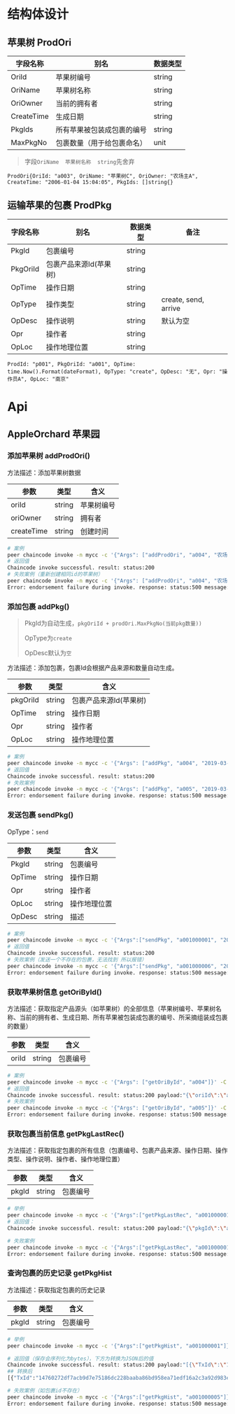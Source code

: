 # 结构体设计

## 苹果树 ProdOri

| 字段名称   | 别名                       | 数据类型 |
| ---------- | -------------------------- | -------- |
| OriId      | 苹果树编号                 | string   |
| OriName    | 苹果树名称                 | string   |
| OriOwner   | 当前的拥有者               | string   |
| CreateTime | 生成日期                   | string   |
| PkgIds     | 所有苹果被包装成包裹的编号 | string   |
| MaxPkgNo   | 包裹数量（用于给包裹命名） | unit     |

> 字段`OriName  苹果树名称  string`先舍弃

`ProdOri{OriId: "a003", OriName: "苹果树C", OriOwner: "农场主A", CreateTime: "2006-01-04 15:04:05", PkgIds: []string{}`

## 运输苹果的包裹 ProdPkg

| 字段名称 | 别名                   | 数据类型 | 备注                 |
| -------- | ---------------------- | -------- | -------------------- |
| PkgId    | 包裹编号               | string   |                      |
| PkgOriId | 包裹产品来源Id(苹果树) | string   |                      |
| OpTime   | 操作日期               | string   |                      |
| OpType   | 操作类型               | string   | create, send, arrive |
| OpDesc   | 操作说明               | string   | 默认为空             |
| Opr      | 操作者                 | string   |                      |
| OpLoc    | 操作地理位置           | string   |                      |

`ProdId: "p001", PkgOriId: "a001", OpTime: time.Now().Format(dateFormat), OpType: "create", OpDesc: "无", Opr: "操作员A", OpLoc: "南京"`

# Api

## AppleOrchard 苹果园

### 添加苹果树 addProdOri()

方法描述：添加苹果树数据

| 参数       | 类型   | 含义       |
| ---------- | ------ | ---------- |
| oriId      | string | 苹果树编号 |
| oriOwner   | string | 拥有者     |
| createTime | string | 创建时间   |

```BASH
# 案例
peer chaincode invoke -n mycc -c '{"Args": ["addProdOri", "a004", "农场主F", "2009-03-14 02:50:59"]}' -C myc
# 返回值
Chaincode invoke successful. result: status:200
# 失败案例（重新创建相同id的苹果树）
peer chaincode invoke -n mycc -c '{"Args": ["addProdOri", "a004", "农场主F", "2009-03-14 02:50:59"]}' -C myc
Error: endorsement failure during invoke. response: status:500 message:"This product package already exists: \350\213\271\346\236\234\346\240\221a004" 

```



### 添加包裹 addPkg()

> PkgId为自动生成，`pkgOriId + prodOri.MaxPkgNo(当前pkg数量))`
>
> OpType为`create`
>
> OpDesc默认为`空`

方法描述：添加包裹，包裹Id会根据产品来源和数量自动生成。

| 参数     | 类型   | 含义                   |
| -------- | ------ | ---------------------- |
| pkgOriId | string | 包裹产品来源Id(苹果树) |
| OpTime   | string | 操作日期               |
| Opr      | string | 操作者                 |
| OpLoc    | string | 操作地理位置           |

```BASH
# 案例
peer chaincode invoke -n mycc -c '{"Args": ["addPkg", "a004", "2019-03-14 02:50:59", "操作员G", "扬州"]}' -C myc
# 返回值
Chaincode invoke successful. result: status:200
# 失败案例
peer chaincode invoke -n mycc -c '{"Args": ["addPkg", "a005", "2019-03-14 02:50:59", "操作员G", "扬州"]}' -C myc
Error: endorsement failure during invoke. response: status:500 message:"The product origin does not exist: a005" 

```





### 发送包裹 sendPkg()

OpType：`send`

| 参数   | 类型   | 含义         |
| ------ | ------ | ------------ |
| PkgId  | string | 包裹编号     |
| OpTime | string | 操作日期     |
| Opr    | string | 操作者       |
| OpLoc  | string | 操作地理位置 |
| OpDesc | string | 描述         |

```BASH
# 案例
peer chaincode invoke -n mycc -c '{"Args":["sendPkg", "a001000001", "2019-05-14 02:50:59", "运输员A", "扬州", "描述：从南京到扬州"]}' -C myc
# 返回值
Chaincode invoke successful. result: status:200
# 失败案例（发送一个不存在的包裹，无法找到 所以报错）
peer chaincode invoke -n mycc -c '{"Args":["sendPkg", "a001000006", "2019-05-14 02:50:59", "运输员A", "扬州", "描述：从南京到扬州"]}' -C myc
Error: endorsement failure during invoke. response: status:500 message:"JSON deserialization for product package failed: unexpected end of JSON input" 
```



### 获取苹果树信息 getOriById()

方法描述：获取指定产品源头（如苹果树）的全部信息（苹果树编号、苹果树名称、当前的拥有者、生成日期、所有苹果被包装成包裹的编号、所采摘组装成包裹的数量）

| 参数  | 类型   | 含义     |
| ----- | ------ | -------- |
| oriId | string | 包裹编号 |

```BASH
# 案例
peer chaincode invoke -n mycc -c '{"Args": ["getOriById", "a004"]}' -C myc
# 返回值
Chaincode invoke successful. result: status:200 payload:"{\"oriId\":\"a004\",\"oriName\":\"\350\213\271\346\236\234\346\240\221a004\",\"oriOwner\":\"\345\206\234\345\234\272\344\270\273F\",\"createTime\":\"2009-03-14 02:50:59\",\"pkgIds\":[],\"MaxPkgNo\":0}"
# 失败案例
peer chaincode invoke -n mycc -c '{"Args": ["getOriById", "a005"]}' -C myc
Error: endorsement failure during invoke. response: status:500 message:"{\"Error\": \"Product origin does not exist: a005\" }"
```





### 获取包裹当前信息 getPkgLastRec()

方法描述：获取指定包裹的所有信息（包裹编号、包裹产品来源、操作日期、操作类型、操作说明、操作者、操作地理位置）

| 参数  | 类型   | 含义     |
| ----- | ------ | -------- |
| pkgId | string | 包裹编号 |

```BASH
# 举例
peer chaincode invoke -n mycc -c '{"Args":["getPkgLastRec", "a001000001"]}' -C myc
# 返回值：
Chaincode invoke successful. result: status:200 payload:"{\"pkgId\":\"a001000001\",\"pkgOriId\":\"a001\",\"opTime\":\"2021-03-14 13:18:52\",\"opType\":\"create\",\"opDesc\":\"\346\227\240\",\"opr\":\"\346\223\215\344\275\234\345\221\230A\",\"opLoc\":\"\345\215\227\344\272\254\"}"

# 失败案例
peer chaincode invoke -n mycc -c '{"Args":["getPkgLastRec", "a001000001"]}' -C myc
Error: endorsement failure during invoke. response: status:500 message:"{\"Error\": \"Product package does not exist: a003000001\" }"
```



### 查询包裹的历史记录 getPkgHist

方法描述：获取指定包裹的历史记录

| 参数  | 类型   | 含义     |
| ----- | ------ | -------- |
| pkgId | string | 包裹编号 |

```BASH
# 举例
peer chaincode invoke -n mycc -c '{"Args":["getPkgHist", "a001000001"]}' -C myc

# 返回值（保存会序列化为bytes），下方为转换为JSON后的值
Chaincode invoke successful. result: status:200 payload:"[{\"TxId\":\"14760272df7acb9d7e75186dc228baaba86bd958ea71edf16a2c3a92d983eef1\", \"Value\":{\"pkgId\":\"a001000001\",\"pkgOriId\":\"a001\",\"opTime\":\"2021-03-14 14:05:19\",\"opType\":\"create\",\"opDesc\":\"\346\227\240\",\"opr\":\"\346\223\215\344\275\234\345\221\230A\",\"opLoc\":\"\345\215\227\344\272\254\"}, \"Timestamp\":\"2021-03-14 14:05:19.210965074 +0000 UTC\", \"IsDelete\":\"false\"},{\"TxId\":\"e79cf71a4aeba3d5ac86f8bb37701dd171bf838e41078c2b35be615e43ffd1e2\", \"Value\":{\"pkgId\":\"a001000001\",\"pkgOriId\":\"a001\",\"opTime\":\"2019-05-14 02:50:59\",\"opType\":\"send\",\"opDesc\":\"\346\217\217\350\277\260\357\274\232\344\273\216\345\215\227\344\272\254\345\210\260\346\211\254\345\267\236\",\"opr\":\"\350\277\220\350\276\223\345\221\230A\",\"opLoc\":\"\346\211\254\345\267\236\"}, \"Timestamp\":\"2021-03-14 14:06:47.544430344 +0000 UTC\", \"IsDelete\":\"false\"}]"
## 转换后
[{"TxId":"14760272df7acb9d7e75186dc228baaba86bd958ea71edf16a2c3a92d983eef1", "Value":{"pkgId":"a001000001","pkgOriId":"a001","opTime":"2021-03-14 14:05:19","opType":"create","opDesc":"无","opr":"操作员A","opLoc":"南京"}, "Timestamp":"2021-03-14 14:05:19.210965074 +0000 UTC", "IsDelete":"false"},{"TxId":"e79cf71a4aeba3d5ac86f8bb37701dd171bf838e41078c2b35be615e43ffd1e2", "Value":{"pkgId":"a001000001","pkgOriId":"a001","opTime":"2019-05-14 02:50:59","opType":"send","opDesc":"描述：从南京到扬州","opr":"运输员A","opLoc":"扬州"}, "Timestamp":"2021-03-14 14:06:47.544430344 +0000 UTC", "IsDelete":"false"}]

# 失败案例（如包裹id不存在）
peer chaincode invoke -n mycc -c '{"Args":["getPkgHist", "a001000005"]}' -C myc
Error: endorsement failure during invoke. response: status:500 message:"Query operation failed. Package a001000005 does not exist" 
```

